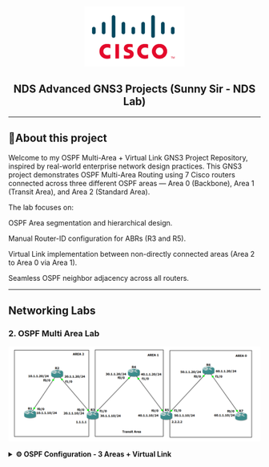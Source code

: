 <p align="center">
    <img src="./cisco-logo.png" alt="Logo" width="200">
</p>

<h2 align="center"> NDS Advanced GNS3 Projects (Sunny Sir - NDS Lab)</h2>

---

## 📝About this project

Welcome to my OSPF Multi-Area + Virtual Link GNS3 Project Repository, inspired by real-world enterprise network design practices.
This GNS3 project demonstrates OSPF Multi-Area Routing using 7 Cisco routers connected across three different OSPF areas — Area 0 (Backbone), Area 1 (Transit Area), and Area 2 (Standard Area).

The lab focuses on:

OSPF Area segmentation and hierarchical design.

Manual Router-ID configuration for ABRs (R3 and R5).

Virtual Link implementation between non-directly connected areas (Area 2 to Area 0 via Area 1).

Seamless OSPF neighbor adjacency across all routers.


---
## Networking Labs

### 2. OSPF Multi Area Lab

<p align="center">
    <img src="./3. OSPF Virtual-link.png" alt="3. OSPF Virtual-link">
</p>

<details>
<summary><strong>⚙️ OSPF Configuration - 3 Areas + Virtual Link</strong></summary>

<br>

## 🧩 Network Topology:
- **7 Routers** (R1 to R7)
- OSPF divided into **3 areas**:
  - **Area 2:** R1 ↔ R2 ↔ R3
  - **Area 1 (Transit Area):** R3 ↔ R4 ↔ R5
  - **Area 0:** R5 ↔ R6 ↔ R7
- ABRs: **R3** and **R5**

---

## 🌐 IP Addressing & Subnetting:

| Router | Interface | IP Address     | Area   |
|--------|-----------|----------------|--------|
| R1     | f0/0      | 10.1.1.10/24   | Area 1 |
| R2     | f0/0      | 10.1.1.20/24   | Area 1 |
| R2     | f1/0      | 20.1.1.20/24   | Area 1 |
| R3     | f0/0      | 20.1.1.10/24   | Area 1 |
| R3     | f1/0      | 30.1.1.10/24   | Area 0 |
| R4     | f0/0      | 30.1.1.20/24   | Area 0 |
| R4     | f1/0      | 40.1.1.20/24   | Area 0 |
| R5     | f0/0      | 40.1.1.10/24   | Area 0 |
| R5     | f1/0      | 50.1.1.10/24   | Area 2 |
| R6     | f0/0      | 50.1.1.20/24   | Area 2 |
| R6     | f1/0      | 60.1.1.20/24   | Area 2 |
| R7     | f0/0      | 60.1.1.10/24   | Area 2 |

---

## 🛠️ Step-by-Step Configuration

### 🔌 1. Physical Setup in GNS3
- 🧱 Devices Required:
- Drag and drop:
  - 7 Cisco Routers (e.g., Cisco 7200 or 3725 with appropriate IOS)
  - Ethernet connections between routers
---

### 🔧 R1 Configuration

```bash
conf t
interface f0/0
 ip address 10.1.1.10 255.255.255.0
 no shut
router ospf 1
network 10.1.1.10 0.0.0.0 area 2

```
### 🔧 R2 Configuration
```bash
conf t
interface f0/0
 ip address 10.1.1.20 255.255.255.0
 no shut
interface f1/0
 ip address 20.1.1.20 255.255.255.0
 no shut
router ospf 1
network 10.1.1.20 0.0.0.0 area 2
network 20.1.1.20 0.0.0.0 area 2

```
### 🔧 R3 Configuration (ABR)
```bash
conf t
interface f0/0
 ip address 20.1.1.10 255.255.255.0
 no shut
interface f1/0
 ip address 30.1.1.10 255.255.255.0
 no shut
router ospf 1
router-id 1.1.1.1
network 20.1.1.10 0.0.0.0 area 2
network 30.1.1.10 0.0.0.0 area 1

```
### 🔧 R4 Configuration
```bash
conf t
interface f0/0
 ip address 30.1.1.20 255.255.255.0
 no shut
interface f1/0
 ip address 40.1.1.20 255.255.255.0
 no shut
router ospf 1
network 30.1.1.20 0.0.0.0 area 1
network 40.1.1.20 0.0.0.0 area 1
```
### 🔧 R5 Configuration (ABR)
```bash
conf t
interface f0/0
 ip address 40.1.1.10 255.255.255.0
 no shut
interface f1/0
 ip address 50.1.1.10 255.255.255.0
 no shut
router ospf 1
router-id 2.2.2.2
network 40.1.1.10 0.0.0.0 area 1
network 50.1.1.10 0.0.0.0 area 0
area 1 virtual-link 1.1.1.1

```
### 🔧 R6 Configuration
```bash
conf t
interface f0/0
 ip address 50.1.1.20 255.255.255.0
 no shut
interface f1/0
 ip address 60.1.1.20 255.255.255.0
 no shut
router ospf 1
network 50.1.1.20 0.0.0.0 area 0
network 60.1.1.20 0.0.0.0 area 0

```

### 🔧 R7 Configuration
```bash
conf t
interface f0/0
 ip address 60.1.1.10 255.255.255.0
 no shut
router ospf 1
network 60.1.1.10 0.0.0.0 area 0

```

## ✅ FINAL TESTING:

### From any router::
```bash
ping <Other Router's IP Address>      # Test end-to-end reachability
show ip route                         # Verify OSPF learned routes
show ip ospf neighbor                 # Confirm OSPF neighbor relationships
```
